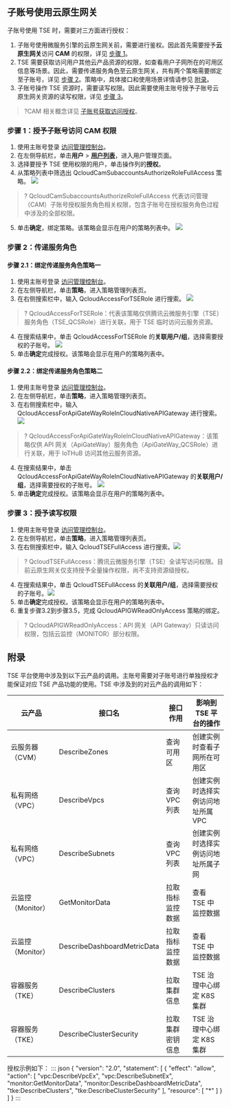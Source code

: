 ## 子账号使用云原生网关



子账号使用 TSE 时，需要对三方面进行授权：

1. 子账号使用微服务引擎的云原生网关前，需要进行鉴权。因此首先需要授予**云原生网关**访问 **CAM** 的权限，详见 [步骤 1](#step1)。
2. TSE 需要获取访问用户其他云产品资源的权限，如查看用户子网所在的可用区信息等场景。因此，需要传递服务角色至云原生网关，共有两个策略需要绑定至子账号，详见 [步骤 2](#step2)。策略中，具体接口和使用场景详情请参见 [附录](#msg)。
3. 子账号操作 TSE 资源时，需要读写权限。因此需要使用主账号授予子账号云原生网关资源的读写权限，详见 [步骤 3](#step3)。

>?CAM 相关概念详见 [子账号获取访问授权](https://cloud.tencent.com/document/product/1364/56269)。

[](id:step1)
### 步骤 1：授予子账号访问 CAM 权限
1. 使用主账号登录 [访问管理控制台](https://console.cloud.tencent.com/cam)。
2. 在左侧导航栏，单击**用户** > **[用户列表](https://console.cloud.tencent.com/cam)**，进入用户管理页面。
3. 选择要授予 TSE 使用权限的用户，单击操作列的**授权**。
4. 从策略列表中筛选出 QcloudCamSubaccountsAuthorizeRoleFullAccess 策略。
   ![](https://qcloudimg.tencent-cloud.cn/raw/c6ebdf5820fca23cbdb221143eea1224.png)
>? QcloudCamSubaccountsAuthorizeRoleFullAccess 代表访问管理（CAM）子账号授权服务角色相关权限，包含子账号在授权服务角色过程中涉及的全部权限。
5. 单击**确定**，绑定策略。该策略会显示在用户的策略列表中。
   ![](https://qcloudimg.tencent-cloud.cn/raw/d6da9172fb9715c9781727c3cb1d8e56.png)

[](id:step2) 
### 步骤 2：传递服务角色
#### 步骤 2.1：绑定传递服务角色策略一

1. 使用主账号登录 [访问管理控制台](https://console.cloud.tencent.com/cam)。
2. 在左侧导航栏，单击**策略**，进入策略管理列表页。
3. 在右侧搜索栏中，输入 QcloudAccessForTSERole 进行搜索。
![](https://qcloudimg.tencent-cloud.cn/raw/de03a79b8d83f102e9bbdf81eb0b4270.png)
>? QcloudAccessForTSERole：代表该策略仅供腾讯云微服务引擎（TSE）服务角色（TSE_QCSRole）进行关联，用于 TSE 临时访问云服务资源。
4. 在搜索结果中，单击 QcloudAccessForTSERole 的**关联用户/组**，选择需要授权的子账号。
![](https://qcloudimg.tencent-cloud.cn/raw/aa33fc11a355eea81fcf8dbdaabc67a3.png)
5. 单击**确定**完成授权。该策略会显示在用户的策略列表中。

#### 步骤 2.2：绑定传递服务角色策略二

1. 使用主账号登录 [访问管理控制台](https://console.cloud.tencent.com/cam)。
2. 在左侧导航栏，单击**策略**，进入策略管理列表页。
3. 在右侧搜索栏中，输入 QcloudAccessForApiGateWayRoleInCloudNativeAPIGateway 进行搜索。
![](https://qcloudimg.tencent-cloud.cn/raw/fabf6f0173352aa7195c9aeb73670b3a.png)
>?  QcloudAccessForApiGateWayRoleInCloudNativeAPIGateway：该策略仅供 API 网关（ApiGateWay）服务角色（ApiGateWay_QCSRole）进行关联，用于 IoTHuB 访问其他云服务资源。
4. 在搜索结果中，单击 QcloudAccessForApiGateWayRoleInCloudNativeAPIGateway 的**关联用户/组**，选择需要授权的子账号。
![](https://qcloudimg.tencent-cloud.cn/raw/d29a2f5e2102e577de6640e7b9f45995.jpg)
5. 单击**确定**完成授权。该策略会显示在用户的策略列表中。


[](id:step2)
### 步骤 3：授予读写权限

1. 使用主账号登录 [访问管理控制台](https://console.cloud.tencent.com/cam)。
2. 在左侧导航栏，单击**策略**，进入策略管理列表页。
3. 在右侧搜索栏中，输入 QcloudTSEFullAccess 进行搜索。![](https://qcloudimg.tencent-cloud.cn/raw/445c4fd5b87d6fb4492fdb7e9c9e1f6f.png)
>? QcloudTSEFullAccess：腾讯云微服务引擎（TSE）全读写访问权限。目前云原生网关仅支持授予全量操作权限，尚不支持资源级授权。
4. 在搜索结果中，单击 QcloudTSEFullAccess 的**关联用户/组**，选择需要授权的子账号。![](https://qcloudimg.tencent-cloud.cn/raw/aa33fc11a355eea81fcf8dbdaabc67a3.png)
5. 单击**确定**完成授权。该策略会显示在用户的策略列表中。
6. 重复步骤3.2到步骤3.5，完成 QcloudAPIGWReadOnlyAccess 策略的绑定。
>? QcloudAPIGWReadOnlyAccess：API 网关（API Gateway）只读访问权限，包括云监控（MONITOR）部分权限。


[](id:msg)
## 附录

TSE 平台使用中涉及到以下云产品的调用。主账号需要对子账号进行单独授权才能保证对应 TSE 产品功能的使用。TSE 中涉及到的对云产品的调用如下：

| 云产品            | 接口名                      | 接口作用         | 影响到 TSE 平台的操作              |
| ----------------- | --------------------------- | ---------------- | ---------------------------------- |
| 云服务器（CVM）   | DescribeZones               | 查询可用区       | 创建实例时查看子网所在可用区       |
| 私有网络（VPC）   | DescribeVpcs                | 查询 VPC 列表    | 创建实例时选择实例访问地址所属 VPC |
| 私有网络（VPC）   | DescribeSubnets             | 查询 VPC 列表    | 创建实例时选择实例访问地址所属子网 |
| 云监控（Monitor） | GetMonitorData              | 拉取指标监控数据 | 查看 TSE 中监控数据                |
| 云监控（Monitor） | DescribeDashboardMetricData | 拉取指标监控数据 | 查看 TSE 中监控数据                |
| 容器服务（TKE）   | DescribeClusters            | 拉取集群信息     | TSE 治理中心绑定 K8S 集群            |
| 容器服务（TKE）   | DescribeClusterSecurity     | 拉取集群密钥信息 | TSE 治理中心绑定 K8S 集群          |

授权示例如下：
<dx-codeblock>
:::  json
{
  "version": "2.0",
  "statement": [
    {
      "effect": "allow",
      "action": [
        "vpc:DescribeVpcEx",
        "vpc:DescribeSubnetEx",
        "monitor:GetMonitorData",
        "monitor:DescribeDashboardMetricData",
        "tke:DescribeClusters",
        "tke:DescribeClusterSecurity"
      ],
      "resource": [
        "*"
      ]
    }
  ]
}
:::
</dx-codeblock>
